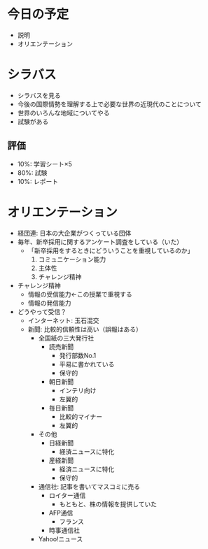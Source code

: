 # 今日の予定

- 説明
- オリエンテーション

# シラバス

- シラバスを見る
- 今後の国際情勢を理解する上で必要な世界の近現代のことについて
- 世界のいろんな地域についてやる
- 試験がある

## 評価

- 10%: 学習シート×5
- 80%: 試験
- 10%: レポート

# オリエンテーション

- 経団連: 日本の大企業がつくっている団体
- 毎年、新卒採用に関するアンケート調査をしている（いた）
  - 「新卒採用をするときにどういうことを重視しているのか」
    1. コミュニケーション能力
    2. 主体性
    3. チャレンジ精神
- チャレンジ精神
  - 情報の受信能力←この授業で重視する
  - 情報の発信能力
- どうやって受信？
  - インターネット: 玉石混交
  - 新聞: 比較的信頼性は高い（誤報はある）
    - 全国紙の三大発行社
      - 読売新聞
        - 発行部数No.1
        - 平易に書かれている
        - 保守的
      - 朝日新聞
        - インテリ向け
        - 左翼的
      - 毎日新聞
        - 比較的マイナー
        - 左翼的
    - その他
      - 日経新聞
        - 経済ニュースに特化
      - 産経新聞
        - 経済ニュースに特化
        - 保守的
    - 通信社: 記事を書いてマスコミに売る
      - ロイター通信
        - もともと、株の情報を提供していた
      - AFP通信
        - フランス
      - 時事通信社
    - Yahoo!ニュース